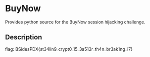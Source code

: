# BuyNow

Provides python source for the BuyNow session hijacking challenge.

## Description



flag: BSidesPDX{st34lin9_crypt0_15_3a513r_th4n_br3ak1ng_i7}
